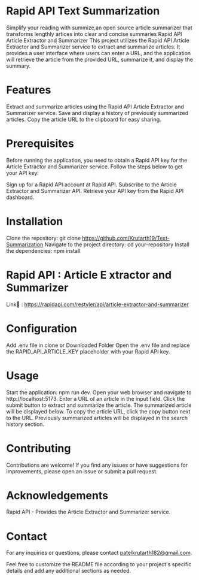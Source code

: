 # Rapid API Text Summarization

Simplify your reading with summize,an open source article summarizer that transforms lengthly artices into clear and concise summaries
Rapid API Article Extractor and Summarizer
This project utilizes the Rapid API Article Extractor and Summarizer service to extract and summarize articles. It provides a user interface where users can enter a URL, and the application will retrieve the article from the provided URL, summarize it, and display the summary.

# Features
Extract and summarize articles using the Rapid API Article Extractor and Summarizer service.
Save and display a history of previously summarized articles.
Copy the article URL to the clipboard for easy sharing.

# Prerequisites
Before running the application, you need to obtain a Rapid API key for the Article Extractor and Summarizer service. Follow the steps below to get your API key:

Sign up for a Rapid API account at Rapid API.
Subscribe to the Article Extractor and Summarizer API.
Retrieve your API key from the Rapid API dashboard.

# Installation
Clone the repository: git clone https://github.com/Krutarth19/Text-Summarization
Navigate to the project directory: cd your-repository
Install the dependencies: npm install

# Rapid API : Article E xtractor and Summarizer
Link🔗 : https://rapidapi.com/restyler/api/article-extractor-and-summarizer

# Configuration
Add .env file in clone or Downloaded Folder
Open the .env file and replace the RAPID_API_ARTICLE_KEY placeholder with your Rapid API key.

# Usage
Start the application: npm run dev.
Open your web browser and navigate to http://localhost:5173.
Enter a URL of an article in the input field.
Click the submit button to extract and summarize the article.
The summarized article will be displayed below.
To copy the article URL, click the copy button next to the URL.
Previously summarized articles will be displayed in the search history section.

# Contributing
Contributions are welcome! If you find any issues or have suggestions for improvements, please open an issue or submit a pull request.

# Acknowledgements
Rapid API - Provides the Article Extractor and Summarizer service.

# Contact
For any inquiries or questions, please contact patelkrutarth182@gmail.com.

Feel free to customize the README file according to your project's specific details and add any additional sections as needed.





